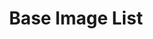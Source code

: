 ---
title: Base Image List
excerpt: List of available base images and tags
layout: base-images-ref.html
extras: base-images-ref-js
---